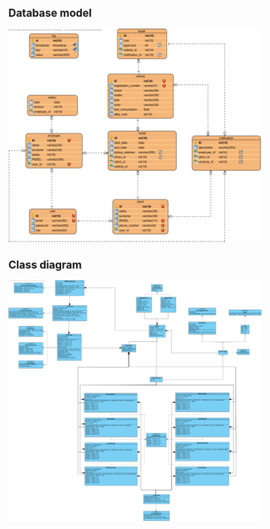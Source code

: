 ## Database model  
![Database model](/diagrams/database_model.png "Database model")

## Class diagram  
![Backed Class Diagram](/diagrams/backend_class_diagram.png "Backend class diagram")
